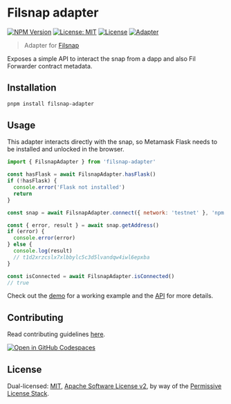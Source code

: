 # Filsnap adapter

[![NPM Version](https://img.shields.io/npm/v/filsnap-adapter.svg)](https://www.npmjs.com/package/filsnap-adapter)
[![License: MIT](https://img.shields.io/badge/License-MIT-yellow.svg)](https://opensource.org/licenses/MIT)
[![License](https://img.shields.io/badge/License-Apache%202.0-blue.svg)](https://opensource.org/licenses/Apache-2.0)
[![Adapter](https://github.com/filecoin-project/filsnap/actions/workflows/adapter.yml/badge.svg)](https://github.com/filecoin-project/filsnap/actions/workflows/adapter.yml)

> Adapter for [Filsnap](../snap/)

Exposes a simple API to interact the snap from a dapp and also Fil Forwarder contract metadata.

## Installation

```bash
pnpm install filsnap-adapter
```

## Usage

This adapter interacts directly with the snap, so Metamask Flask needs to be installed and unlocked in the browser.

```js
import { FilsnapAdapter } from 'filsnap-adapter'

const hasFlask = await FilsnapAdapter.hasFlask()
if (!hasFlask) {
  console.error('Flask not installed')
  return
}

const snap = await FilsnapAdapter.connect({ network: 'testnet' }, 'npm:filsnap')

const { error, result } = await snap.getAddress()
if (error) {
  console.error(error)
} else {
  console.log(result)
  // t1d2xrzcslx7xlbbylc5c3d5lvandqw4iwl6epxba
}

const isConnected = await FilsnapAdapter.isConnected()
// true
```

Check out the [demo](../../examples/demo) for a working example and the [API](https://filecoin-project.github.io/filsnap/modules/filsnap_adapter.html) for more details.

## Contributing

Read contributing guidelines [here](../../.github/CONTRIBUTING.md).

[![Open in GitHub Codespaces](https://github.com/codespaces/badge.svg)](https://codespaces.new/filecoin-project/filsnap)

## License

Dual-licensed: [MIT](../../LICENSE-MIT), [Apache Software License v2](../../LICENSE-APACHE), by way of the
[Permissive License Stack](https://protocol.ai/blog/announcing-the-permissive-license-stack/).

